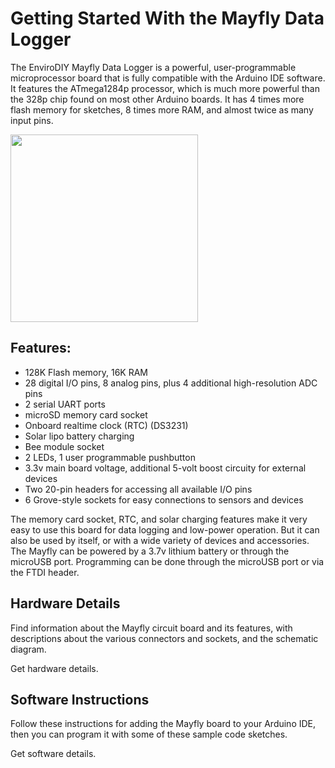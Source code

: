 Getting Started With the Mayfly Data Logger
==============

The EnviroDIY Mayfly Data Logger is a powerful, user-programmable microprocessor board that is fully compatible with the Arduino IDE software. It features the ATmega1284p processor, which is much more powerful than the 328p chip found on most other Arduino boards. It has 4 times more flash memory for sketches, 8 times more RAM, and almost twice as many input pins.

<img src="https://github.com/EnviroDIY/EnviroDIY_Mayfly_Logger/tree/master/doc/images/mayfly0.3_sideview_right.jpg" width="300">

## Features:

* 128K Flash memory, 16K RAM
* 28 digital I/O pins, 8 analog pins, plus 4 additional high-resolution ADC pins
* 2 serial UART ports
* microSD memory card socket
* Onboard realtime clock (RTC) (DS3231)
* Solar lipo battery charging
* Bee module socket
* 2 LEDs, 1 user programmable pushbutton
* 3.3v main board voltage, additional 5-volt boost circuity for external devices
* Two 20-pin headers for accessing all available I/O pins
* 6 Grove-style sockets for easy connections to sensors and devices

The memory card socket, RTC, and solar charging features make it very easy to use this board for data logging and low-power operation. But it can also be used by itself, or with a wide variety of devices and accessories.  The Mayfly can be powered by a 3.7v lithium battery or through the microUSB port. Programming can be done through the microUSB port or via the FTDI header.

## Hardware Details

Find information about the Mayfly circuit board and its features, with descriptions about the various connectors and sockets, and the schematic diagram.

Get hardware details.

## Software Instructions

Follow these instructions for adding the Mayfly board to your Arduino IDE, then you can program it with some of these sample code sketches.

Get software details.
